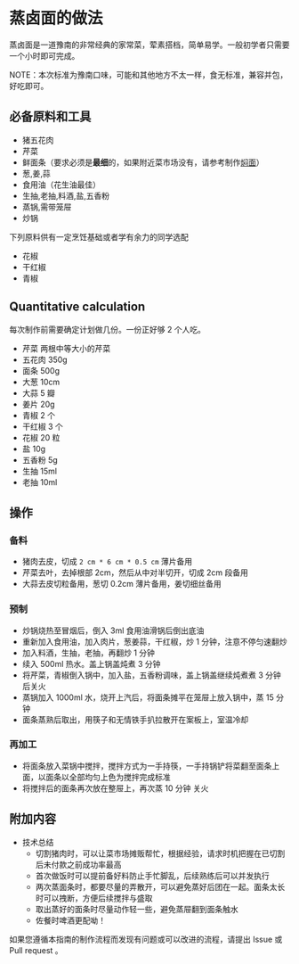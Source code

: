 
# 蒸卤面的做法

蒸卤面是一道豫南的非常经典的家常菜，荤素搭档，简单易学。一般初学者只需要一个小时即可完成。

NOTE：本次标准为豫南口味，可能和其他地方不太一样，食无标准，兼容并包，好吃即可。

## 必备原料和工具

- 猪五花肉
- 芹菜
- 鲜面条（要求必须是**最细**的，如果附近菜市场没有，请参考制作[焖面](https://note.youdao.com/)）
- 葱,姜,蒜
- 食用油（花生油最佳）
- 生抽,老抽,料酒,盐,五香粉
- 蒸锅,需带笼屉
- 炒锅

下列原料供有一定烹饪基础或者学有余力的同学选配

- 花椒
- 干红椒
- 青椒

## Quantitative calculation

每次制作前需要确定计划做几份。一份正好够 2 个人吃。

- 芹菜 两根中等大小的芹菜
- 五花肉 350g
- 面条 500g
- 大葱 10cm
- 大蒜 5 瓣
- 姜片 20g
- 青椒 2 个
- 干红椒 3 个
- 花椒 20 粒
- 盐 10g
- 五香粉 5g
- 生抽 15ml
- 老抽 10ml

## 操作

### 备料

- 猪肉去皮，切成 `2 cm * 6 cm * 0.5 cm` 薄片备用
- 芹菜去叶，去掉根部 2cm，然后从中对半切开，切成 2cm 段备用
- 大蒜去皮切粒备用，葱切 0.2cm 薄片备用，姜切细丝备用

### 预制

- 炒锅烧热至冒烟后，倒入 3ml 食用油滑锅后倒出底油
- 重新加入食用油，加入肉片，葱姜蒜，干红椒，炒 1 分钟，注意不停匀速翻炒
- 加入料酒，生抽，老抽，再翻炒 1 分钟
- 续入 500ml 热水。盖上锅盖炖煮 3 分钟
- 将芹菜，青椒倒入锅中，加入盐，五香粉调味，盖上锅盖继续炖煮煮 3 分钟 后关火
- 蒸锅加入 1000ml 水，烧开上汽后，将面条摊平在笼屉上放入锅中，蒸 15 分钟
- 面条蒸熟后取出，用筷子和无情铁手扒拉散开在案板上，室温冷却

### 再加工

- 将面条放入菜锅中搅拌，搅拌方式为一手持筷，一手持锅铲将菜翻至面条上面，以面条以全部均匀上色为搅拌完成标准
- 将搅拌后的面条再次放在整屉上，再次蒸 10 分钟 关火

## 附加内容

- 技术总结
  - 切割猪肉时，可以让菜市场摊贩帮忙，根据经验，请求时机把握在已切割后未付款之前成功率最高
  - 首次做饭时可以提前备好料防止手忙脚乱，后续熟练后可以并发执行
  - 两次蒸面条时，都要尽量的弄散开，可以避免蒸好后团在一起。面条太长时可以拽断，方便后续搅拌与盛取
  - 取出蒸好的面条时尽量动作轻一些，避免蒸屉翻到面条触水
  - 佐餐时啤酒更配呦！

如果您遵循本指南的制作流程而发现有问题或可以改进的流程，请提出 Issue 或 Pull request 。

